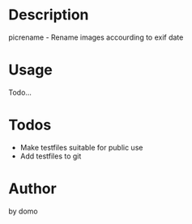 
# Description

picrename - Rename images accourding to exif date

# Usage

Todo...

# Todos

- Make testfiles suitable for public use
- Add testfiles to git

# Author

by domo
